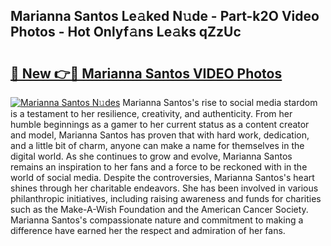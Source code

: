## Marianna Santos Le𝚊ked N𝚞de - Part-k2O Video Photos - Hot Onlyf𝚊ns Le𝚊ks qZzUc

# <h2><a href="http://ac4662.deff.icu/?id=Marianna+Santos">🔗 New 👉🔴 Marianna Santos VIDEO Photos</a></h2>

[![Marianna Santos N𝚞des](https://i.imgur.com/rIISA9y.gif)](http://ac4662.deff.icu/?id=Marianna+Santos)
Marianna Santos's rise to social media stardom is a testament to her resilience, creativity, and authenticity. From her humble beginnings as a gamer to her current status as a content creator and model, Marianna Santos has proven that with hard work, dedication, and a little bit of charm, anyone can make a name for themselves in the digital world. As she continues to grow and evolve, Marianna Santos remains an inspiration to her fans and a force to be reckoned with in the world of social media. Despite the controversies, Marianna Santos's heart shines through her charitable endeavors. She has been involved in various philanthropic initiatives, including raising awareness and funds for charities such as the Make-A-Wish Foundation and the American Cancer Society. Marianna Santos's compassionate nature and commitment to making a difference have earned her the respect and admiration of her fans.
